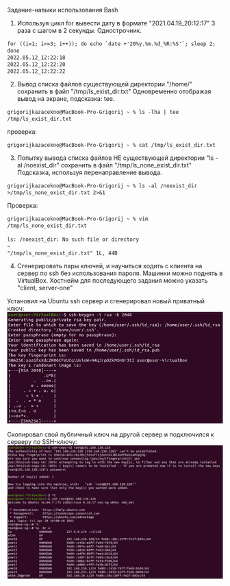 Задание-навыки использования Bash
 
1. Используя цикл for вывести дату в формате "2021.04.19_20:12:17" 3 раза с шагом в 2 секунды.  Однострочник.
```
for ((i=1; i<=3; i++)); do echo `date +'20%y.%m.%d_%R:%S'`; sleep 2; done
2022.05.12_12:22:18
2022.05.12_12:22:20
2022.05.12_12:22:22
```

2. Вывод списка файлов существующей директории "/home/" сохранить в файл "/tmp/ls_exist_dir.txt"
Одновременно отображая вывод на экране, подсказка: tee.
```
grigorijkazacekno@MacBook-Pro-Grigorij ~ % ls -lha | tee /tmp/ls_exist_dir.txt
```
проверка:
```
grigorijkazacekno@MacBook-Pro-Grigorij ~ % cat /tmp/ls_exist_dir.txt
```

3. Попытку вывода списка файлов НЕ существующей директории "ls -al /noexist_dir" сохранить в файл "/tmp/ls_none_exist_dir.txt"
Подсказка, используя перенаправление вывода.
```
grigorijkazacekno@MacBook-Pro-Grigorij ~ % ls -al /noexist_dir >/tmp/ls_none_exist_dir.txt 2>&1
```
Проверка:
```
grigorijkazacekno@MacBook-Pro-Grigorij ~ % vim /tmp/ls_none_exist_dir.txt

ls: /noexist_dir: No such file or directory                                                                                        
~                                                                                                
"/tmp/ls_none_exist_dir.txt" 1L, 44B
``` 

4. Сгенерировать пары ключей, и научиться ходить с клиента на сервер по ssh без использования пароля.
Машинки можно поднять в VirtualBox.
Хостнейм для последующего задания можно указать "client, server-one"

Установил на Ubuntu ssh сервер и сгенерировал новый приватный ключ: </br>
![ssh](https://raw.githubusercontent.com/lint707/devops-netology-1/main/Homework/img/ssh1.jpg)  </br>

Скопировал свой публичный ключ на другой сервер и подключился к серверу по SSH-ключу: </br>
![ssh](https://raw.githubusercontent.com/lint707/devops-netology-1/main/Homework/img/ssh2.jpg) </br>

